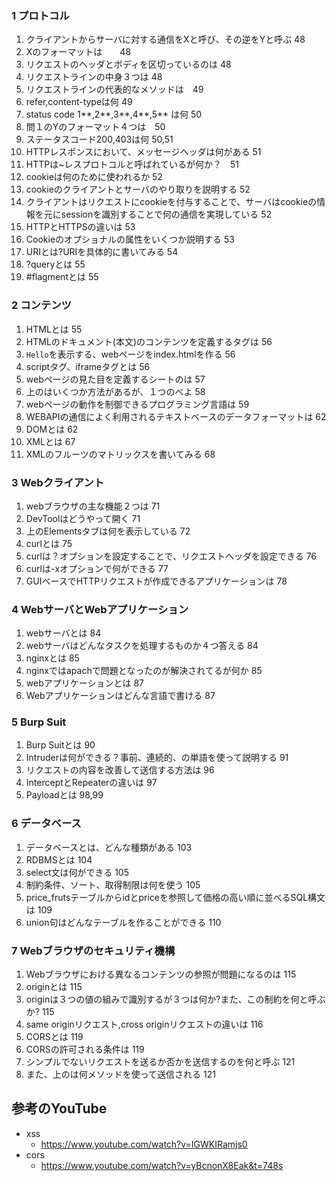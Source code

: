 ### 1 プロトコル
1. クライアントからサーバに対する通信をXと呼び、その逆をYと呼ぶ 48
2. Xのフォーマットは　　48
3. リクエストのヘッダとボディを区切っているのは 48
4. リクエストラインの中身３つは 48
5. リクエストラインの代表的なメソッドは　49
6. refer,content-typeは何 49
7. status code 1**,2**,3**,4**,5** は何 50
8. 問１のYのフォーマット４つは　50
9. ステータスコード200,403は何 50,51
10. HTTPレスポンスにおいて、メッセージヘッダは何がある 51
11. HTTPは~レスプロトコルと呼ばれているが何か？　51
12. cookieは何のために使われるか 52
13. cookieのクライアントとサーバのやり取りを説明する 52
14. クライアントはリクエストにcookieを付与することで、サーバはcookieの情報を元にsessionを識別することで何の通信を実現している 52
15. HTTPとHTTPSの違いは 53
16. Cookieのオプショナルの属性をいくつか説明する 53
17. URIとは?URIを具体的に書いてみる 54
18. ?queryとは 55
19. #flagmentとは 55

### 2 コンテンツ
1. HTMLとは 55
2. HTMLのドキュメント(本文)のコンテンツを定義するタグは 56
3. `Hello`を表示する、webページをindex.htmlを作る 56
4. scriptタグ、iframeタグとは 56
5. webページの見た目を定義するシートのは 57
6. 上のはいくつか方法があるが、１つのべよ 58
7. webページの動作を制御できるプログラミング言語は 59
8. WEBAPIの通信によく利用されるテキストベースのデータフォーマットは 62
9. DOMとは 62
10. XMLとは 67
11. XMLのフルーツのマトリックスを書いてみる 68

### 3 Webクライアント
1. webブラウザの主な機能２つは 71
2. DevToolはどうやって開く 71
3. 上のElementsタブは何を表示している 72
4. curlとは 75
5. curlは？オプションを設定することで、リクエストヘッダを設定できる 76
6. curlは-xオプションで何ができる 77
7. GUIベースでHTTPリクエストが作成できるアプリケーションは 78

### 4 WebサーバとWebアプリケーション
1. webサーバとは 84
2. webサーバはどんなタスクを処理するものか４つ答える 84
3. nginxとは 85
4. nginxではapachで問題となったのが解決されてるが何か 85
5. webアプリケーションとは 87
6. Webアプリケーションはどんな言語で書ける 87

### 5 Burp Suit
1. Burp Suitとは 90
2. Intruderは何ができる？事前、連続的、の単語を使って説明する 91
3. リクエストの内容を改善して送信する方法は 96
4. InterceptとRepeaterの違いは 97
5. Payloadとは 98,99

### 6 データベース
1. データベースとは、どんな種類がある 103
2. RDBMSとは 104
3. select文は何ができる 105
4. 制約条件、ソート、取得制限は何を使う 105
5. price_frutsテーブルからidとpriceを参照して価格の高い順に並べるSQL構文は 109
6. union句はどんなテーブルを作ることができる 110

### 7 Webブラウザのセキュリティ機構
1. Webブラウザにおける異なるコンテンツの参照が問題になるのは 115
2. originとは 115
3. originは３つの値の組みで識別するが３つは何か?また、この制約を何と呼ぶか? 115
4. same originリクエスト,cross originリクエストの違いは 116
5. CORSとは 119
6. CORSの許可される条件は 119
7. シンプルでないリクエストを送るか否かを送信するのを何と呼ぶ 121
8. また、上のは何メソッドを使って送信される 121

## 参考のYouTube
- xss
  - https://www.youtube.com/watch?v=IGWKIRamjs0
- cors
  - https://www.youtube.com/watch?v=yBcnonX8Eak&t=748s 
